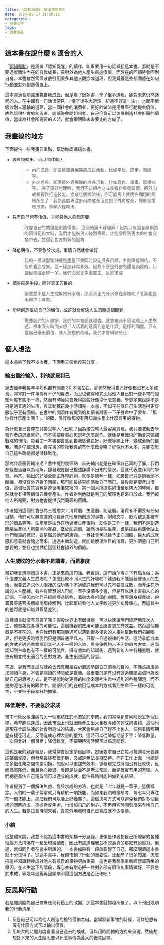 ```yaml
---
title: 《認知驅動》：輸出重於努力
date: 2024-09-17 11:20:11
categories:
- 讀書心得
tags:
- 自我成長
---
```

## 這本書在說什麼 & 適合的人

「[認知驅動](https://www.books.com.tw/products/0010933681)」是周嶺「認知覺醒」的續作。如果要用一句話概括這本書，那就是不要過度關注內在的自我成長，要對外為他人產生創造價值，而外在的回饋將會回到自身。本書雖然零零散散引用很多其他人觀念或道理，但我覺得這些都圍繞在如何行動並對外創造價值上。

這本書適合那些重視自我成長，但是看了很多書，學了很多道理，卻對未來仍然迷惘的人。在中國有一句話很常見：「懂了很多大道理，卻過不好這一生」。比起不斷吸收別人灌輸的道理，當一個社會的消費者，更好的做法是用實際行動提供價值，成為這個社會的創造者。閱讀後會開始思考，自己究竟可以怎麼創造社會所需的價值，當成為社會所需要的人時，就會很明確未來要走的方向了。

## 我畫線的地方

下面提供一些我畫的重點，幫助你認識這本書。

* 要重視輸出，而只關注輸入

  > * 內向成長，即圍繞⾃⾝展開的成長活動，⽐如早起、跑步、閱讀等。
  > * 外向成長，即圍繞外界展開的成長活動，⽐如寫作、畫畫、寫程式等。
  > 為了更好地理解，我們不妨把內向成長看作培養習慣，把外向成長看作打造技能。換成這個說法後，你可能馬上就明⽩問題的癥結所在了：我們過度專注於內向成長⽽忽視了外向成長，即重習慣輕技能，重輸⼊輕輸出。

* 只有自己夠有價值，才能被他人強烈需要

  > 改變⾃⼰的關鍵是創造價值。
  > 這個結論不難理解：因為只有當⾃⾝創造的價值⾜夠⼤時，我們才能被別⼈強烈需要，才能參與到更⼤的社會交換中去，並得到對⽅對等的回饋

* 降低期待，不要急於求成，事情自然就會做好

  > 我的⼀個減壓秘訣就是盡量不要同時設定很多⽬標，主動降低期待，不急於看到成果。這⼀秘訣⾮常奏效。因為不管是外部的還是內部的，只要⽬標或欲望⼀多，我們必然會焦慮叢⽣、急於求成

* 讀書只是手段，而非真正的目的

  > 讀書並不是⼈⽣成敗的分⽔嶺，那麽真正的分⽔嶺在哪裡呢？答案也是兩個字：維度。

* 能夠創造屬於自己的價值，或許就會解決人生意義這個問題

  > 需要我們的⼈越多，我們的幸福感就越強，就會樂此不疲地踏上⼈⽣旅途，根本沒有時間去想「⼈活著的意義到底是什麽」這樣的問題。只有當⾃⼰毫⽆價值、被⼈忽視的時候，我們才會糾結於此

## 個人想法

這本書給了我不少收穫，下面用三個角度來分享：

### 輸出重於輸入，利他就是利己

過去幾年我每年平均也都有閱讀 30 本書左右，卻仍然覺得自己好像都沒有太多成長。常常對一件事情有不少的看法，而且也覺得確實比起他人自己對一些事物的認知角度有些不一樣，然而有時候只會覺得這些好像沒什麼意義。學更多東西還不是只是過普通的生活，與其動輒花幾小時讀完一本書，不如花在讓自己生活過得更舒服似乎更有價值。在書中的開頭作者提到的和讀者問答一下子就命中了要害，「那你有什麼產出嗎？」。的確，我好像都沒有用知識生產出什麼有用的事物。

為什麼自己會停在只接受輸入而已呢？因為接受輸入最容易實現，我只要被動去學習作者的思維就好，而不需要費盡心思思考怎麼創作。就像是用戰術的勤奮來彌補戰略的懶惰。每看完一本書都會感到自我感覺良好，好像等級上升，變成全新的自我。若是仔細想想，看完書的前後我真的有什麼改變嗎？好像也不太多，只能安慰自己這些改變都是潛移默化。

那為什麼需要輸出呢？書中提到幾個點：首先輸出就是在確保自己真的了解，我們都經歷過自以為理解，卻發現要自己複述卻講不出來的情況，這就代表並非真的學會。再來，輸出的好壞全部由外界評判，就像是練琴一樣，如果自己只是悶著頭不斷練，卻沒有外界給予回饋，那可能最終只能感動自己而已。最後就是要產出價值，這個社會其實也是遵循等價交換的，當一個人所提供的價值足夠大的時候，自然就會有相等價值的機會產生。作者對利他就是利己的解釋也是來自於此。我們被他人所需要，對方也會提供我們同等的回饋。

作者提到這個社會分為三種層次：消費層、生產層、創造層。消費者不需要有任何目標，他們可以無意識的消費著其他層所創造的事物，例如文字、影片或是各種有形的商品等等。生產層是由外在所逼著生產事物，就像是工作一樣，我們不是創造而是生產他人所要求的產品。至於創造層，雖然也是在生產，但是這些東西會貼上他們專屬的標記，這是屬於他們的東西。一旦社會可以給予正向回饋，巨大的成就感和意義就會隨之而來。透過主動創造，就能跳脫漫無目的消費，更加清楚自己所想要的，並且也提供給這個社會額外的價值。

### 人生成敗的分水嶺不是讀書，而是維度

當初我會想閱讀這本書，正是來自這句話。老實說，這句話乍看之下有點世俗：為什麼要定義人生成敗呢？怎麼比較不同人生的好壞呢？難道我不能過著普通人的生活，而要去追求他人眼裡的成功嗎？不過或許我們可以先不要管成敗，而專注在所謂的人生歷練。有些有智慧的人可能一輩子沒讀多少書，但是可以說出直指人心的話語，正是因為他們已經經歷過這些，看過太多相同的劇情。實際親身經歷過，眼耳鼻等感官多個維度都接觸到，比起單純看他人文字敘述更加刻骨銘心，而這其中的差距就是知識與智慧差別。

這樣讀書就沒有意義了嗎？假設世界上有個機器，可以快速讓我們經歷無數次人生，體驗各式各樣的可能性，這個機器的效用可能比讀書更加有效益。然而這個機器是不存在的。也許我們有那個機遇可以遇到很多優秀的人事物幫助我們拓展眼界，但是更多時候我們只是個普通平凡人，日復一日過規律的生活。這時最低成本的方式是透過書籍看到其他人不一樣的人生，看見優秀的人不同的思考方式，進而認知到生命也有不一樣的可能性。擁有書本的知識後，遇到新的人生各種挑戰，就更有機會找出適合的應對方法，產生出更高的智慧。

不過，對我而言這句話的含義反而是在於要認清楚自己讀書的目的。不應該過度追求閱讀本身，不管是閱讀的時間或是數量。最重要的是有沒有透過閱讀這個行為改變自己的思考方式，是不是能夠從更高的維度來思考生命中遇到的各種問題，而不是拘泥在現有的眼界中。閱讀的目的在於用低成本的方式看到生命不一樣的可能性，不要把手段和目的搞錯。

### 降低期待，不要急於求成

書中不斷反覆強調的另一個重點在於不要急於求成。我們常常都會同時設定多個目標，希望趕快達成，因此市面上也就因應產生出大量教導如何速成的書籍。這個也是現在步調快速的社會所造成的結果，大家會焦慮自己趕不上他人，任何事情都期望有捷徑可走，反而造成心裡大量的壓力。這時可以從降低期望下手：降低數量，一次只針對一個目標；降低難度，不要期待短時間可以搞定問題。

這也是我的親身經歷，我常常會設定多個目標，然後要求自己在每月每週每天要達成某個程度，但發現最終都做不到，又或是無法長期堅持。而在工作上面，也總是在多個任務之間快速切換，想說可以更加有效率，卻發現完成時間沒有比較快，反而品質降低，而且身心疲憊。慢即是快並不是老生常談，而是確實有用的道理。人們總是高估自己短時間可以達成的成就，低估長時間能夠做到的結果。

作者提到了一個解決焦慮、急於求成的方法，也就是「七年就是一輩子」這個概念。人們的一輩子常常就只專精於一項技能，而如果我們轉換思考，每七年只專注在一個技能上，那麼我們可以活上好幾輩子。這個思考方式可以避免我們對多個目標的同時追求，造成極度焦慮，也增加自己的耐心，不再用短時間刻度來看待自己的人生。若是拉長時間來看，會意外地發現自己已經成就不少事情。

### 小結

從整體來說，我並不認為這本書的架構十分嚴謹，更像是作者把自己所瞭解的各種理論方法拼湊在一起呈現給讀者。因此有些道理我並不認為真的那麼有說服力。但是，就如同作者在書中所說的，一本書如果有一段話影響了自己，那麼閱讀這本書就十分值得了。從這本書中，我體悟到了行動的重要性。比起學了很多知識，怎麼把這些知識轉換成對他人有意義的事物更為重要，這也是我想要重新經營部落格的原因。在人生當下的階段，專心並有耐心把一件對外部有價值的事情做好，不要急於求成，等幾年過後再回頭來印證這個方法是否正確吧！

## 反思與行動

若是閱讀能為自己帶來任何行動上的改變，那這本書就物超所值了。以下列出幾項我的行動清單：

1. 反思自己可以為他人創造的獨特價值為何。當學習新事物的時候，可以想想有沒有什麼方式可以輸出價值。
2. 用較大的時間刻度看看自己過去的成就，可以用時間軸的方式來呈現。然後想想接下來的人生階段要以什麼事情為最大的優先目標。

